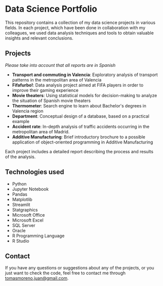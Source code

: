 # Data Science Portfolio
This repository contains a collection of my data science projects in various fields. 
In each project, which have been done in collaboration with my colleagues, we used data analysis techniques and tools to obtain valuable insights and relevant conclusions.

## Projects

*Please take into account that all reports are in Spanish*

+ **Transport and commuting in Valencia**: Exploratory analysis of transport patterns in the metropolitan area of Valencia
+ **Fifafurbo!**: Data analysis project aimed at FIFA players in order to improve their gaming experience
+ **Movie theaters**: Using statistical models for decision-making to analyze the situation of Spanish movie theaters
+ **Thermometer**: Search engine to learn about Bachelor's degrees in Valencia region
+ **Department**: Conceptual design of a database, based on a practical example
+ **Accident rate**: In-depth analysis of traffic accidents occurring in the metropolitan area of Madrid.
+ **Additive Manufacturing**: Brief introductory brochure to a possible application of object-oriented programming in Additive Manufacturing

Each project includes a detailed report describing the process and results of the analysis.

## Technologies used
+ Python
+ Jupyter Notebook
+ Pandas
+ Matplotlib
+ Streamlit
+ Statgraphics
+ Microsoft Office
+ Microsoft Excel
+ SQL Server
+ Oracle
+ R Programming Language
+ R Studio

## Contact
If you have any questions or suggestions about any of the projects, or you just want to check the code, feel free to contact me through tomasmoreno.juan@gmail.com.
